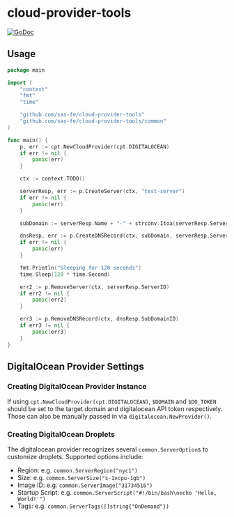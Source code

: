 # cloud-provider-tools
[![GoDoc](https://godoc.org/github.com/sas-fe/cloud-provider-tools?status.svg)](https://godoc.org/github.com/sas-fe/cloud-provider-tools)

## Usage

```go
package main

import (
    "context"
    "fmt"
    "time"

    "github.com/sas-fe/cloud-provider-tools"
    "github.com/sas-fe/cloud-provider-tools/common"
)

func main() {
    p, err := cpt.NewCloudProvider(cpt.DIGITALOCEAN)
    if err != nil {
        panic(err)
    }

    ctx := context.TODO()

    serverResp, err := p.CreateServer(ctx, "test-server")
    if err != nil {
        panic(err)
    }

    subDomain := serverResp.Name + "-" + strconv.Itoa(serverResp.ServerID.(int)) + "." + "instances"

    dnsResp, err := p.CreateDNSRecord(ctx, subDomain, serverResp.ServerIP)
    if err != nil {
        panic(err)
    }

    fmt.Println("Sleeping for 120 seconds")
    time.Sleep(120 * time.Second)

    err2 := p.RemoveServer(ctx, serverResp.ServerID)
    if err2 != nil {
        panic(err2)
    }

    err3 := p.RemoveDNSRecord(ctx, dnsResp.SubDomainID)
    if err3 != nil {
        panic(err3)
    }
}
```

## DigitalOcean Provider Settings

### Creating DigitalOcean Provider Instance
If using `cpt.NewCloudProvider(cpt.DIGITALOCEAN)`, `$DOMAIN` and `$DO_TOKEN` should be set
to the target domain and digitalocean API token respectively. Those can also be manually
passed in via `digitalocean.NewProvider()`.

### Creating DigitalOcean Droplets
The digitalocean provider recognizes several `common.ServerOption`s to customize droplets.
Supported options include:
- Region: e.g. `common.ServerRegion("nyc1")`
- Size: e.g. `common.ServerSize("s-1vcpu-1gb")`
- Image ID: e.g. `common.ServerImage("31734516")`
- Startup Script: e.g. `common.ServerScript("#!/bin/bash\necho 'Hello, World!'")`
- Tags: e.g. `common.ServerTags([]string{"OnDemand"})`
